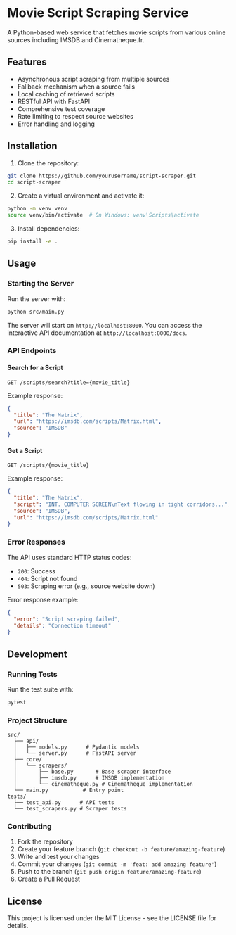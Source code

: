 # Movie Script Scraping Service

A Python-based web service that fetches movie scripts from various online sources including IMSDB and Cinematheque.fr.

## Features

- Asynchronous script scraping from multiple sources
- Fallback mechanism when a source fails
- Local caching of retrieved scripts
- RESTful API with FastAPI
- Comprehensive test coverage
- Rate limiting to respect source websites
- Error handling and logging

## Installation

1. Clone the repository:
```bash
git clone https://github.com/yourusername/script-scraper.git
cd script-scraper
```

2. Create a virtual environment and activate it:
```bash
python -m venv venv
source venv/bin/activate  # On Windows: venv\Scripts\activate
```

3. Install dependencies:
```bash
pip install -e .
```

## Usage

### Starting the Server

Run the server with:
```bash
python src/main.py
```

The server will start on `http://localhost:8000`. You can access the interactive API documentation at `http://localhost:8000/docs`.

### API Endpoints

#### Search for a Script

```http
GET /scripts/search?title={movie_title}
```

Example response:
```json
{
  "title": "The Matrix",
  "url": "https://imsdb.com/scripts/Matrix.html",
  "source": "IMSDB"
}
```

#### Get a Script

```http
GET /scripts/{movie_title}
```

Example response:
```json
{
  "title": "The Matrix",
  "script": "INT. COMPUTER SCREEN\nText flowing in tight corridors...",
  "source": "IMSDB",
  "url": "https://imsdb.com/scripts/Matrix.html"
}
```

### Error Responses

The API uses standard HTTP status codes:

- `200`: Success
- `404`: Script not found
- `503`: Scraping error (e.g., source website down)

Error response example:
```json
{
  "error": "Script scraping failed",
  "details": "Connection timeout"
}
```

## Development

### Running Tests

Run the test suite with:
```bash
pytest
```

### Project Structure

```
src/
  ├── api/
  │   ├── models.py      # Pydantic models
  │   └── server.py      # FastAPI server
  ├── core/
  │   └── scrapers/
  │       ├── base.py       # Base scraper interface
  │       ├── imsdb.py      # IMSDB implementation
  │       └── cinematheque.py # Cinematheque implementation
  └── main.py           # Entry point
tests/
  ├── test_api.py      # API tests
  └── test_scrapers.py # Scraper tests
```

### Contributing

1. Fork the repository
2. Create your feature branch (`git checkout -b feature/amazing-feature`)
3. Write and test your changes
4. Commit your changes (`git commit -m 'feat: add amazing feature'`)
5. Push to the branch (`git push origin feature/amazing-feature`)
6. Create a Pull Request

## License

This project is licensed under the MIT License - see the LICENSE file for details.
